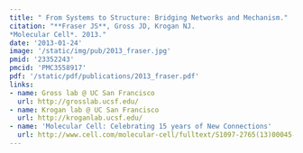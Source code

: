 ```yaml
---
title: " From Systems to Structure: Bridging Networks and Mechanism."
citation: "**Fraser JS**, Gross JD, Krogan NJ.
*Molecular Cell*. 2013."
date: '2013-01-24'
image: '/static/img/pub/2013_fraser.jpg'
pmid: '23352243'
pmcid: 'PMC3558917'
pdf: '/static/pdf/publications/2013_fraser.pdf'
links:
- name: Gross lab @ UC San Francisco
  url: http://grosslab.ucsf.edu/
- name: Krogan lab @ UC San Francisco
  url: http://kroganlab.ucsf.edu/
- name: 'Molecular Cell: Celebrating 15 years of New Connections'
  url: http://www.cell.com/molecular-cell/fulltext/S1097-2765(13)00045-2
---
```

